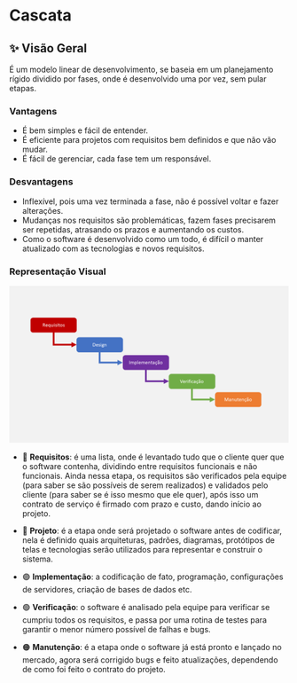 # Cascata

## ✨ Visão Geral
É um modelo linear de desenvolvimento, se baseia em um planejamento rígido dividido por fases, onde é desenvolvido uma por vez, sem pular etapas.

### Vantagens
- É bem simples e fácil de entender.
- É eficiente para projetos com requisitos bem definidos e que não vão mudar.
- É fácil de gerenciar, cada fase tem um responsável.

### Desvantagens
- Inflexível, pois uma vez terminada a fase, não é possível voltar e fazer alterações.
- Mudanças nos requisitos são problemáticas, fazem fases precisarem ser repetidas, atrasando os prazos e aumentando os custos.
- Como o software é desenvolvido como um todo, é difícil o manter atualizado com as tecnologias e novos requisitos.

### Representação Visual
<img src="cascata.png" width="600" />

- 🔴 **Requisitos**: é uma lista, onde é levantado tudo que o cliente quer que o software contenha, dividindo entre requisitos funcionais e não funcionais. Ainda nessa etapa, os requisitos são verificados pela equipe (para saber se são possíveis de serem realizados) e validados pelo cliente (para saber se é isso mesmo que ele quer), após isso um contrato de serviço é firmado com prazo e custo, dando início ao projeto.

- 🔵 **Projeto**: é a etapa onde será projetado o software antes de codificar, nela é definido quais arquiteturas, padrões, diagramas, protótipos de telas e tecnologias serão utilizados para representar e construir o sistema.

- 🟣 **Implementação**: a codificação de fato, programação, configurações de servidores, criação de bases de dados etc.

- 🟢 **Verificação**: o software é analisado pela equipe para verificar se cumpriu todos os requisitos, e passa por uma rotina de testes para garantir o menor número possível de falhas e bugs.

- 🟠 **Manutenção**: é a etapa onde o software já está pronto e lançado no mercado, agora será corrigido bugs e feito atualizações, dependendo de como foi feito o contrato do projeto.

